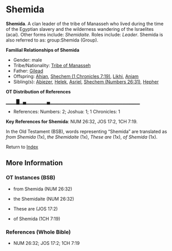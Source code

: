 # Shemida
**Shemida**. 
A clan leader of the tribe of Manasseh who lived during the time of the Egyptian slavery and the wilderness wandering of the Israelites (acai). 
Other forms include: 
*Shemidaite*. 
Roles include: 
_Leader_. 
Shemida is also referred to as: 
group:Shemida (Group). 




**Familial Relationships of Shemida**


* Gender: male
* Tribe/Nationality: [Tribe of Manasseh](../../../groups/md/acai/Manasseh.md)
* Father: [Gilead](Gilead.md)
* Offspring: [Ahian](Ahian.md), [Shechem (1 Chronicles 7:19)](Shechem.3.md), [Likhi](Likhi.md), [Aniam](Aniam.md)
* Sibling(s): [Abiezer](Abiezer.md), [Helek](Helek.md), [Asriel](Asriel.md), [Shechem (Numbers 26:31)](Shechem.2.md), [Hepher](Hepher.md)


**OT Distribution of References**

▁▁▁█▁▄▁▁▁▁▁▁▄▁▁▁▁▁▁▁▁▁▁▁▁▁▁▁▁▁▁▁▁▁▁▁▁▁▁
* References: Numbers: 2; Joshua: 1; 1 Chronicles: 1



**Key References for Shemida**: 
NUM 26:32, JOS 17:2, 1CH 7:19. 


In the Old Testament (BSB), words representing “Shemida” are translated as 
*from Shemida* (1x), *the Shemidaite* (1x), *These are* (1x), *of Shemida* (1x). 




Return to [Index](00-Index.md)

## More Information

### OT Instances (BSB)

* from Shemida (NUM 26:32)

* the Shemidaite (NUM 26:32)

* These are (JOS 17:2)

* of Shemida (1CH 7:19)



### References (Whole Bible)

* NUM 26:32; JOS 17:2; 1CH 7:19



